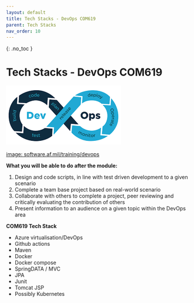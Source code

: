 ```yaml
---
layout: default
title: Tech Stacks - DevOps COM619
parent: Tech Stacks
nav_order: 10
---
```


{: .no_toc }

# Tech Stacks - DevOps COM619

![DevOps](../images/devopsCycle.png)

[image: software.af.mil/training/devops](https://software.af.mil/training/devops/)

**What you will be able to do after the module:**

1.	Design and code scripts, in line with test driven development to a given scenario
2.	Complete a team base project based on real-world scenario
3.	Collaborate with others to complete a project, peer reviewing and critically evaluating the contribution of others
4.	Present information to an audience on a given topic within the DevOps area


**COM619 Tech Stack**

* Azure virtualisation/DevOps
* Github actions
* Maven
* Docker
* Docker compose
* SpringDATA / MVC
* JPA
* Junit
* Tomcat JSP
* Possibly Kubernetes

 

 